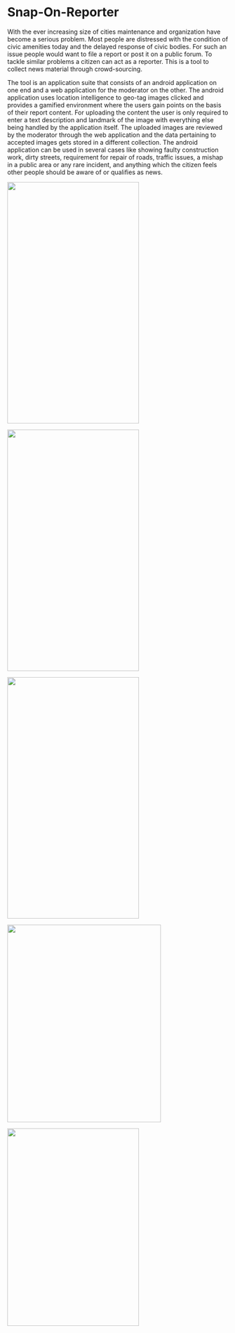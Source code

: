 # Snap-On-Reporter
With the ever increasing size of cities maintenance and organization have become a serious problem. Most people are distressed with the condition of civic amenities today and the delayed response of civic bodies. For such an issue people would want to file a report or post it on a public forum. To tackle similar problems a citizen can act as a reporter. This is a tool to collect news material through crowd-sourcing.
<p>The tool is an application suite that consists of an android application on one end and a web application for the moderator on the other. The android application uses location intelligence to geo-tag images clicked and provides a gamified environment where the users gain points on the basis of  their report content. For uploading the content the user is only required to enter a text description and landmark of the image with everything else being handled by the application itself. The uploaded images are reviewed by the moderator through the web application and the data pertaining to accepted images gets stored in a different collection. The android application can be used in several cases like showing faulty construction work, dirty streets, requirement for repair of roads, traffic issues, a mishap in a public area or any rare incident, and anything which the citizen feels other people should be aware of or qualifies as news.

<p><img src="https://github.com/abhijayghildyal/Snap-On-Reporter/blob/master/SnapOnReporter/images/1.png" align="middle" height="550" width="300" margin="0 auto" />
<p><img src="https://github.com/abhijayghildyal/Snap-On-Reporter/blob/master/SnapOnReporter/images/2.png" align="middle" height="550" width="300" margin="0 auto" />
<p><img src="https://github.com/abhijayghildyal/Snap-On-Reporter/blob/master/SnapOnReporter/images/3.png" align="middle" height="550" width="300" margin="0 auto" />
<p><img src="https://github.com/abhijayghildyal/Snap-On-Reporter/blob/master/SnapOnReporter/images/5.png" align="middle" height="450" width="350" margin="0 auto" />
<p><img src="https://github.com/abhijayghildyal/Snap-On-Reporter/blob/master/SnapOnReporter/images/6.png" align="middle" height="450" width="300" margin="0 auto" />

